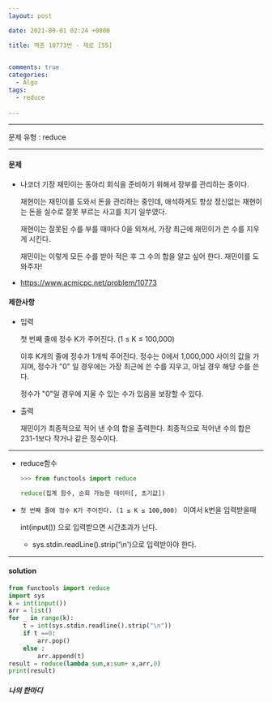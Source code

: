 ```yaml
---
layout: post

date: 2021-09-01 02:24 +0800

title: 백준 10773번 - 제로 [55]

  
comments: true
categories: 
  - Algo
tags: 
  - reduce
  
---
```


---



문제 유형 : reduce

---

#### 문제

- 나코더 기장 재민이는 동아리 회식을 준비하기 위해서 장부를 관리하는 중이다.

  재현이는 재민이를 도와서 돈을 관리하는 중인데, 애석하게도 항상 정신없는 재현이는 돈을 실수로 잘못 부르는 사고를 치기 일쑤였다.
  
  재현이는 잘못된 수를 부를 때마다 0을 외쳐서, 가장 최근에 재민이가 쓴 수를 지우게 시킨다.
  
  재민이는 이렇게 모든 수를 받아 적은 후 그 수의 합을 알고 싶어 한다. 재민이를 도와주자!
  
- https://www.acmicpc.net/problem/10773

#### 제한사항

- 입력

  첫 번째 줄에 정수 K가 주어진다. (1 ≤ K ≤ 100,000)

  이후 K개의 줄에 정수가 1개씩 주어진다. 정수는 0에서 1,000,000 사이의 값을 가지며, 정수가 "0" 일 경우에는 가장 최근에 쓴 수를 지우고, 아닐 경우 해당 수를 쓴다.

  정수가 "0"일 경우에 지울 수 있는 수가 있음을 보장할 수 있다.

- 출력

  재민이가 최종적으로 적어 낸 수의 합을 출력한다. 최종적으로 적어낸 수의 합은 231-1보다 작거나 같은 정수이다.

---

- reduce함수

  ```py
  >>> from functools import reduce
  
  reduce(집계 함수, 순회 가능한 데이터[, 초기값])
  ```

- `첫 번째 줄에 정수 K가 주어진다. (1 ≤ K ≤ 100,000) ` 이여서 k번을 입력받을때 

  int(input()) 으로 입력받으면 시간초과가 난다. 

  - sys.stdin.readLine().strip('\n')으로 입력받아야 한다. 

---

#### solution

```python
from functools import reduce
import sys
k = int(input())
arr = list()
for _ in range(k):
    t = int(sys.stdin.readline().strip("\n"))
    if t ==0:
        arr.pop()
    else :
        arr.append(t)
result = reduce(lambda sum,x:sum+ x,arr,0)
print(result)
```



 ##### 나의 한마디




